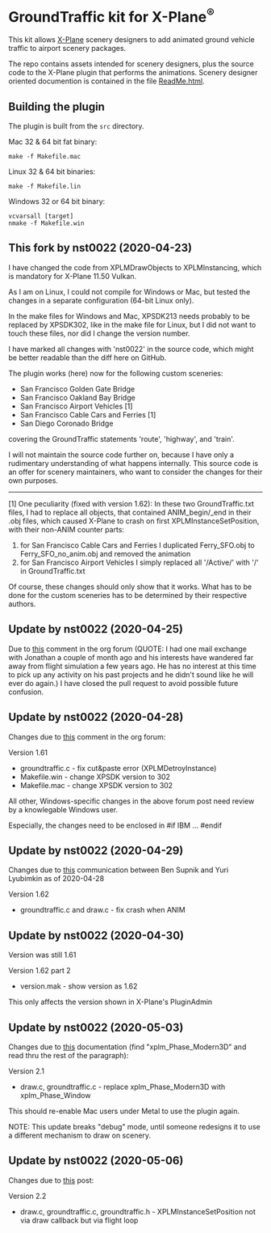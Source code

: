 GroundTraffic kit for X-Plane<sup>®</sup>
====

This kit allows [X-Plane](x-plane.com) scenery designers to add animated ground vehicle traffic to airport scenery packages.

The repo contains assets intended for scenery designers, plus the source code to the X-Plane plugin that performs the animations. Scenery designer oriented documention is contained in the file [ReadMe.html](http://htmlpreview.github.io/?https://raw.githubusercontent.com/Marginal/GroundTraffic/master/ReadMe.html).

Building the plugin
----
The plugin is built from the `src` directory.

Mac 32 & 64 bit fat binary:

    make -f Makefile.mac

Linux 32 & 64 bit binaries:

    make -f Makefile.lin

Windows 32 or 64 bit binary:

    vcvarsall [target]
    nmake -f Makefile.win

This fork by nst0022 (2020-04-23)
----

I have changed the code from XPLMDrawObjects to XPLMInstancing, which is mandatory for X-Plane 11.50 Vulkan.

As I am on Linux, I could not compile for Windows or Mac, but tested the changes in a separate configuration (64-bit Linux only).

In the make files for Windows and Mac, XPSDK213 needs probably to be replaced by XPSDK302, like in the make file for Linux, but I did not want to touch these files, nor did I change the version number.

I have marked all changes with 'nst0022' in the source code, which might be better readable than the diff here on GitHub.

The plugin works (here) now for the following custom sceneries:

- San Francisco Golden Gate Bridge
- San Francisco Oakland Bay Bridge
- San Francisco Airport Vehicles [1]
- San Francisco Cable Cars and Ferries [1]
- San Diego Coronado Bridge

covering the GroundTraffic statements 'route', 'highway', and 'train'.

I will not maintain the source code further on, because I have only a rudimentary understanding of what happens internally. This source code is an offer for scenery maintainers, who want to consider the changes for their own purposes.
____
[1] One peculiarity (fixed with version 1.62): In these two GroundTraffic.txt files, I had to replace all objects, that contained ANIM_begin/_end in their .obj files, which caused X-Plane to crash on first XPLMInstanceSetPosition, with their non-ANIM counter parts:
1. for San Francisco Cable Cars and Ferries I duplicated Ferry_SFO.obj to Ferry_SFO_no_anim.obj and removed the animation
2. for San Francisco Airport Vehicles I simply replaced all '/Active/' with '/' in GroundTraffic.txt

Of course, these changes should only show that it works. What has to be done for the custom sceneries has to be determined by their respective authors.

Update by nst0022 (2020-04-25)
----

Due to [this](https://forums.x-plane.org/index.php?/forums/topic/210452-groundtraffic-plugin-for-x1150-vulkan/&do=findComment&comment=1903841) comment in the org forum (QUOTE: I had one mail exchange with Jonathan a couple of month ago and his interests have wandered far away from flight simulation a few years ago. He has no interest at this time to pick up any activity on his past projects and he didn't sound like he will ever do again.) I have closed the pull request to avoid possible future confusion.

Update by nst0022 (2020-04-28)
----

Changes due to [this](https://forums.x-plane.org/index.php?/forums/topic/210452-groundtraffic-plugin-for-x1150-vulkan/&do=findComment&comment=1908165) comment in the org forum:

Version 1.61

- groundtraffic.c - fix cut&paste error (XPLMDetroyInstance)
- Makefile.win - change XPSDK version to 302
- Makefile.mac - change XPSDK version to 302

All other, Windows-specific changes in the above forum post need review by a knowlegable Windows user.

Especially, the changes need to be enclosed in #if IBM ... #endif

Update by nst0022 (2020-04-29)
----

Changes due to [this](https://developer.x-plane.com/2020/04/xplminstance-two-tricks/) communication between Ben Supnik and Yuri Lyubimkin as of 2020-04-28

Version 1.62

- groundtraffic.c and draw.c - fix crash when ANIM

Update by nst0022 (2020-04-30)
----

Version was still 1.61

Version 1.62 part 2

- version.mak - show version as 1.62

This only affects the version shown in X-Plane's PluginAdmin

Update by nst0022 (2020-05-03)
----

Changes due to [this](https://developer.x-plane.com/sdk/XPLMDisplay/) documentation (find "xplm_Phase_Modern3D" and read thru the rest of the paragraph):

Version 2.1

- draw.c, groundtraffic.c - replace xplm_Phase_Modern3D with xplm_Phase_Window

This should re-enable Mac users under Metal to use the plugin again.

NOTE: This update breaks "debug" mode, until someone redesigns it to use a different mechanism to draw on scenery.

Update by nst0022 (2020-05-06)
----

Changes due to [this](https://forums.x-plane.org/index.php?/forums/topic/210452-groundtraffic-plugin-for-x1150-vulkan/&page=2&tab=comments#comment-1909239) post:

Version 2.2

- draw.c, groundtraffic.c, groundtraffic.h - XPLMInstanceSetPosition not via draw callback but via flight loop

